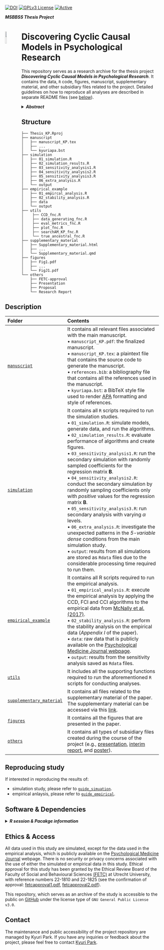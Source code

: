 [![DOI](https://zenodo.org/badge/576782527.svg)](https://zenodo.org/badge/latestdoi/576782527) [![GPLv3 License](https://img.shields.io/badge/License-GPL%20v3-yellow.svg)](https://opensource.org/licenses/) [![Active](http://img.shields.io/badge/Status-Active-green.svg)](https://github.com/KyuriP/Thesis_KP)  

***MSBBSS Thesis Project***
<div align="left">
<img src="https://github.com/KyuriP/Thesis_KP/blob/main/cyclelogo.png" width=10% height=10% align="left">
<h1> Discovering Cyclic Causal Models in Psychological Research </h1>
</div>



This repository serves as a research archive for the thesis project ***Discovering Cyclic Causal Models in Psychological Research***. 
It contains the data, `R` code,  figures, manuscript, supplementary material, and other subsidiary files related to the project. Detailed guidelines on how to reproduce all analyses are described in separate README files (see [below](#reproducing-study)).

<details>
           <summary><b><i>Abstract</i></b></summary>
           <p>
Statistical network models have become popular tools for analyzing multivariate psychological data. 
In empirical practice, network parameters are often interpreted as reflecting causal relationships – an approach that can be characterized as a form of causal discovery. 
Recent research has shown that undirected network models are likely to perform poorly as causal discovery tools in the context of discovering acyclic causal structures, a task for which many alternative methods are available. 
However, acyclic causal models are likely unsuitable for many psychological phenomena, such as psychopathologies, which are often characterized by cycles or feedback loop relationships between symptoms. 
A number of cyclic causal discovery methods have been developed, largely in the computer science literature, but they are not as well studied or widely applied in empirical practice. 
<br><i>In this paper, we provide an accessible introduction to the basics of cyclic causal discovery for empirical researchers. 
We examine three different cyclic causal discovery methods and investigate their performance in typical psychological research contexts by means of a simulation study. We also demonstrate the practical applicability of these methods using an empirical example and conclude the paper with a discussion of how the insights we gain from cyclic causal discovery relate to statistical network analysis.</i>
                      </p>
         </details>


## Structure
```
├── Thesis_KP.Rproj
├── manuscript
│   ├── manuscript_KP.tex
│   ├── ...
│   └── kyuriapa.bst
├── simulation
│   ├── 01_simulation.R
│   ├── 02_simulation_results.R
│   ├── 03_sensitivity_analysis1.R
│   ├── 04_sensitivity_analysis2.R
│   ├── 05_sensitivity_analysis3.R
│   ├── 06_extra_analysis.R
│   └── output
├── empirical_example
│   ├── 01_empircal_analysis.R
│   ├── 02_stability_analysis.R
│   ├── data
│   └── output
├── utils
│    ├── CCD_fnc.R
│    ├── data_generating_fnc.R
│    ├── eval_metrics_fnc.R
│    ├── plot_fnc.R
│    ├── searchAM_KP_fnc.R
│    └── true_ancestral_fnc.R
├── supplementary_material
│   ├── Supplementary_material.html
│   ├── ...
│   └── Supplementary_material.qmd
├── figures
│   ├── Fig1.pdf
│   ├── ...
│   └── FigJ1.pdf
└── others
    ├── FETC-approval
    ├── Presentation
    ├── Proposal
    └── Research Report
```

## Description

| Folder                                     | Contents                                                         |
| :----------------------------------------- | :--------------------------------------------------------------- |
| [`manuscript`](./manuscript)               | It contains all relevant files associated with the main manuscript. <br> • `manuscript_KP.pdf`: the finalized manuscript. <br> • `manuscript_KP.tex`:  a plaintext file that contains the source code to generate the manuscript.  <br> • `references.bib`: a bibliography file that contains all the references used in the manuscript. <br> • `kyuriapa.bst`: a BibTeX style file used to render [APA](https://apastyle.apa.org/style-grammar-guidelines/paper-format) formatting and style of references.|
| [`simulation`](./simulation)       | It contains all `R` scripts required to run the simulation studies.  <br> • `01_simulation.R`: simulate models, generate data, and run the algorithms. <br> • `02_simulation_results.R`: evaluate performance of algorithms and create figures. <br> • `03_sensitivity_analysis1.R`: run the secondary simulation with randomly sampled coefficients for the regression matrix $\mathbf{B}$. <br> • `04_sensitivity_analysis2.R`: conduct the secondary simulation by randomly sampling coefficients only with *positive* values for the regression matrix $\mathbf{B}$. <br> • `05_sensitivity_analysis3.R`: run secondary analysis  with varying $\alpha$ levels. <br> • `06_extra_analysis.R`: investigate the unexpected patterns in the *5-variable dense* conditions from the main simulation study.<br> • `output`: results from all simulations are stored as `Rdata` files due to the considerable processing time required to run them.   |
| [`empirical_example`](./empirical_example) | It contains all R scripts required to run the empirical analysis. <br> • `01_empirical_analysis.R`: execute the empirical analysis by applying the CCD, FCI and CCI algorithms to the empirical data from [McNally et al. (2017)](https://www.cambridge.org/core/journals/psychological-medicine/article/comorbid-obsessivecompulsive-disorder-and-depression-a-bayesian-network-approach/DAA4E2352A9E26809A4EAE35C366E900#article). <br> • `02_stability_analysis.R`: perform the stability analysis on the empirical data (*Appendix I* of the paper). <br> • `data`: raw data that is publicly available on the [Psychological Medicine Journal webpage](https://www.cambridge.org/core/journals/psychological-medicine/article/abs/comorbid-obsessivecompulsive-disorder-and-depression-a-bayesian-network-approach/DAA4E2352A9E26809A4EAE35C366E900#supplementary-materials).  <br> • `output`: results from the sensitivity analysis saved as `Rdata` files.               |
| [`utils`](./utils)               | It includes all the supporting functions required to run the aforementioned `R` scripts for conducting analyses. |
| [`supplementary_material`](./supplementary_material)           |It contains all files related to the supplementary material of the paper. <br> The supplementary material can be accessed via this [link](https://kyurip.quarto.pub/discovering-cyclic-causal-models/).|
| [`figures`](./figures)               | It contains all the figures that are presented in the paper.                    |
| [`others`](./others)               | It contains all types of subsidiary files  created during the course of the project (e.g., [presentation](./others/Presentation), [interim report](https://github.com/KyuriP/Discovering_CCM/blob/main/others/Research%20Report/Research%20Reoprt_Kyuri.pdf), and [poster](./others/Poster/Poster.pdf)).                        |

## Reproducing study
If interested in reproducing the results of:
- simulation study, please refer to [`guide_simuation`](https://github.com/KyuriP/CCM_Discovery/blob/main/simulation/README.md).
- empirical anlaysis, please refer to [`guide_empirical`](https://github.com/KyuriP/CCM_Discovery/blob/main/empirical_example/README.md).

## Software & Dependencies 
<details>
<summary><b><i>R session & Pacakge information</i></b></summary>

           
```
─ Session info ───────────────────────────────────────────────────────────────────────────────────────────────
 setting  value
 version  R version 4.2.3 (2023-03-15)
 os       macOS Ventura 13.0
 system   aarch64, darwin20
 ui       RStudio
 language (EN)
 collate  en_US.UTF-8
 ctype    en_US.UTF-8
 tz       Europe/Amsterdam
 date     2023-05-01
 rstudio  2022.07.2+576 Spotted Wakerobin (desktop)
 pandoc   2.19.2 @ /Applications/RStudio.app/Contents/MacOS/quarto/bin/tools/ (via rmarkdown)

─ Packages ───────────────────────────────────────────────────────────────────────────────────────────────────
 package      * version  date (UTC) lib source
 abind          1.4-5    2016-07-21 [1] CRAN (R 4.2.0)
 backports      1.4.1    2021-12-13 [1] CRAN (R 4.2.0)
 base64enc      0.1-3    2015-07-28 [1] CRAN (R 4.2.0)
 bdsmatrix      1.3-6    2022-06-03 [1] CRAN (R 4.2.0)
 BiocGenerics * 0.42.0   2022-04-26 [1] Bioconductor
 BiocManager  * 1.30.20  2023-02-24 [1] CRAN (R 4.2.0)
 broom          1.0.4    2023-03-11 [1] CRAN (R 4.2.0)
 cachem         1.0.7    2023-02-24 [1] CRAN (R 4.2.0)
 callr          3.7.3    2022-11-02 [1] CRAN (R 4.2.0)
 car            3.1-2    2023-03-30 [1] CRAN (R 4.2.3)
 carData        3.0-5    2022-01-06 [1] CRAN (R 4.2.0)
 CCI.KP       * 0.1.0    2023-01-21 [1] Github (KyuriP/CCI_KP@984bf12)
 checkmate      2.1.0    2022-04-21 [1] CRAN (R 4.2.0)
 cli            3.6.1    2023-03-23 [1] CRAN (R 4.2.0)
 clipr          0.8.0    2022-02-22 [1] CRAN (R 4.2.0)
 clue           0.3-64   2023-01-31 [1] CRAN (R 4.2.0)
 cluster        2.1.4    2022-08-22 [1] CRAN (R 4.2.3)
 codetools      0.2-19   2023-02-01 [1] CRAN (R 4.2.3)
 colorspace     2.1-0    2023-01-23 [1] CRAN (R 4.2.0)
 corpcor        1.6.10   2021-09-16 [1] CRAN (R 4.2.0)
 crayon         1.5.2    2022-09-29 [1] CRAN (R 4.2.0)
 curl           5.0.0    2023-01-12 [1] CRAN (R 4.2.0)
 data.table     1.14.8   2023-02-17 [1] CRAN (R 4.2.0)
 DEoptimR       1.0-11   2022-04-03 [1] CRAN (R 4.2.0)
 devtools     * 2.4.5    2022-10-11 [1] CRAN (R 4.2.0)
 digest         0.6.31   2022-12-11 [1] CRAN (R 4.2.0)
 DOT          * 0.1      2016-04-16 [1] CRAN (R 4.2.0)
 dplyr        * 1.1.2    2023-04-20 [1] CRAN (R 4.2.0)
 ellipsis       0.3.2    2021-04-29 [1] CRAN (R 4.2.0)
 evaluate       0.20     2023-01-17 [1] CRAN (R 4.2.0)
 fansi          1.0.4    2023-01-22 [1] CRAN (R 4.2.0)
 fastICA        1.2-3    2021-09-25 [1] CRAN (R 4.2.0)
 fastmap        1.1.1    2023-02-24 [1] CRAN (R 4.2.0)
 fdrtool        1.2.17   2021-11-13 [1] CRAN (R 4.2.0)
 foreign        0.8-84   2022-12-06 [1] CRAN (R 4.2.3)
 Formula        1.2-5    2023-02-24 [1] CRAN (R 4.2.0)
 fs             1.6.1    2023-02-06 [1] CRAN (R 4.2.0)
 furrr        * 0.3.1    2022-08-15 [1] CRAN (R 4.2.0)
 future       * 1.32.0   2023-03-07 [1] CRAN (R 4.2.0)
 generics       0.1.3    2022-07-05 [1] CRAN (R 4.2.0)
 ggh4x        * 0.2.4    2023-04-04 [1] CRAN (R 4.2.0)
 ggm            2.5      2020-02-16 [1] CRAN (R 4.2.0)
 ggplot2      * 3.4.2    2023-04-03 [1] CRAN (R 4.2.0)
 ggpubr       * 0.6.0    2023-02-10 [1] CRAN (R 4.2.0)
 ggsignif       0.6.4    2022-10-13 [1] CRAN (R 4.2.0)
 glasso         1.11     2019-10-01 [1] CRAN (R 4.2.0)
 globals        0.16.2   2022-11-21 [1] CRAN (R 4.2.0)
 glue           1.6.2    2022-02-24 [1] CRAN (R 4.2.0)
 graph        * 1.74.0   2022-04-26 [1] Bioconductor
 gridExtra      2.3      2017-09-09 [1] CRAN (R 4.2.0)
 gtable         0.3.3    2023-03-21 [1] CRAN (R 4.2.0)
 gtools         3.9.4    2022-11-27 [1] CRAN (R 4.2.0)
 Hmisc          5.0-1    2023-03-08 [1] CRAN (R 4.2.0)
 htmlTable      2.4.1    2022-07-07 [1] CRAN (R 4.2.0)
 htmltools      0.5.5    2023-03-23 [1] CRAN (R 4.2.3)
 htmlwidgets    1.6.2    2023-03-17 [1] CRAN (R 4.2.0)
 httpuv         1.6.9    2023-02-14 [1] CRAN (R 4.2.0)
 igraph         1.4.1    2023-02-24 [1] CRAN (R 4.2.0)
 jpeg           0.1-10   2022-11-29 [1] CRAN (R 4.2.0)
 jsonlite       1.8.4    2022-12-06 [1] CRAN (R 4.2.0)
 knitr          1.42     2023-01-25 [1] CRAN (R 4.2.0)
 later          1.3.0    2021-08-18 [1] CRAN (R 4.2.0)
 lattice        0.21-8   2023-04-05 [1] CRAN (R 4.2.0)
 lavaan         0.6-15   2023-03-14 [1] CRAN (R 4.2.0)
 lifecycle      1.0.3    2022-10-07 [1] CRAN (R 4.2.0)
 listenv        0.9.0    2022-12-16 [1] CRAN (R 4.2.0)
 magrittr     * 2.0.3    2022-03-30 [1] CRAN (R 4.2.0)
 MASS         * 7.3-58.3 2023-03-07 [1] CRAN (R 4.2.0)
 Matrix         1.5-4    2023-04-04 [1] CRAN (R 4.2.0)
 memoise        2.0.1    2021-11-26 [1] CRAN (R 4.2.0)
 mime           0.12     2021-09-28 [1] CRAN (R 4.2.0)
 miniUI         0.1.1.1  2018-05-18 [1] CRAN (R 4.2.0)
 mnormt         2.1.1    2022-09-26 [1] CRAN (R 4.2.0)
 munsell        0.5.0    2018-06-12 [1] CRAN (R 4.2.0)
 nlme           3.1-162  2023-01-31 [1] CRAN (R 4.2.3)
 nnet           7.3-18   2022-09-28 [1] CRAN (R 4.2.3)
 parallelly     1.35.0   2023-03-23 [1] CRAN (R 4.2.3)
 pbapply        1.7-0    2023-01-13 [1] CRAN (R 4.2.0)
 pbivnorm       0.6.0    2015-01-23 [1] CRAN (R 4.2.0)
 pcalg        * 2.7-8    2022-12-21 [1] CRAN (R 4.2.0)
 pillar         1.9.0    2023-03-22 [1] CRAN (R 4.2.0)
 pkgbuild       1.4.0    2022-11-27 [1] CRAN (R 4.2.0)
 pkgconfig      2.0.3    2019-09-22 [1] CRAN (R 4.2.0)
 pkgload        1.3.2    2022-11-16 [1] CRAN (R 4.2.0)
 plyr           1.8.8    2022-11-11 [1] CRAN (R 4.2.0)
 png            0.1-8    2022-11-29 [1] CRAN (R 4.2.0)
 ppcor          1.1      2015-12-03 [1] CRAN (R 4.2.0)
 prettyunits    1.1.1    2020-01-24 [1] CRAN (R 4.2.0)
 processx       3.8.0    2022-10-26 [1] CRAN (R 4.2.0)
 profvis        0.3.7    2020-11-02 [1] CRAN (R 4.2.0)
 promises       1.2.0.1  2021-02-11 [1] CRAN (R 4.2.0)
 ps             1.7.4    2023-04-02 [1] CRAN (R 4.2.0)
 psych          2.3.3    2023-03-18 [1] CRAN (R 4.2.0)
 purrr        * 1.0.1    2023-01-10 [1] CRAN (R 4.2.0)
 qgraph       * 1.9.4    2023-03-21 [1] CRAN (R 4.2.0)
 quadprog       1.5-8    2019-11-20 [1] CRAN (R 4.2.0)
 R6             2.5.1    2021-08-19 [1] CRAN (R 4.2.0)
 RBGL           1.72.0   2022-04-26 [1] Bioconductor
 rcausal      * 1.2.1    2022-09-06 [1] Github (bd2kccd/r-causal@cc74f8d)
 Rcpp           1.0.10   2023-01-22 [1] CRAN (R 4.2.0)
 remotes        2.4.2    2021-11-30 [1] CRAN (R 4.2.0)
 reshape2       1.4.4    2020-04-09 [1] CRAN (R 4.2.0)
 Rgraphviz    * 2.40.0   2022-04-26 [1] Bioconductor
 rJava        * 1.0-6    2021-12-10 [1] CRAN (R 4.2.0)
 rlang          1.1.0    2023-03-14 [1] CRAN (R 4.2.0)
 rmarkdown      2.21     2023-03-26 [1] CRAN (R 4.2.3)
 robustbase     0.95-1   2023-03-29 [1] CRAN (R 4.2.0)
 rpart          4.1.19   2022-10-21 [1] CRAN (R 4.2.3)
 rstatix        0.7.2    2023-02-01 [1] CRAN (R 4.2.0)
 rstudioapi     0.14     2022-08-22 [1] CRAN (R 4.2.0)
 scales         1.2.1    2022-08-20 [1] CRAN (R 4.2.0)
 sessioninfo    1.2.2    2021-12-06 [1] CRAN (R 4.2.0)
 sfsmisc        1.1-14   2022-11-24 [1] CRAN (R 4.2.0)
 shiny          1.7.4    2022-12-15 [1] CRAN (R 4.2.0)
 stringi        1.7.12   2023-01-11 [1] CRAN (R 4.2.0)
 stringr        1.5.0    2022-12-02 [1] CRAN (R 4.2.0)
 tibble         3.2.1    2023-03-20 [1] CRAN (R 4.2.0)
 tidyr          1.3.0    2023-01-24 [1] CRAN (R 4.2.0)
 tidyselect     1.2.0    2022-10-10 [1] CRAN (R 4.2.0)
 urlchecker     1.0.1    2021-11-30 [1] CRAN (R 4.2.0)
 usethis      * 2.1.6    2022-05-25 [1] CRAN (R 4.2.0)
 utf8           1.2.3    2023-01-31 [1] CRAN (R 4.2.0)
 V8             4.2.2    2022-11-03 [1] CRAN (R 4.2.0)
 vctrs          0.6.2    2023-04-19 [1] CRAN (R 4.2.0)
 withr          2.5.0    2022-03-03 [1] CRAN (R 4.2.0)
 xfun           0.38     2023-03-24 [1] CRAN (R 4.2.0)
 xtable         1.8-4    2019-04-21 [1] CRAN (R 4.2.0)

 [1] /Library/Frameworks/R.framework/Versions/4.2-arm64/Resources/library

──────────────────────────────────────────────────────────────────────────────────────────────────────────────
```

</details>

## Ethics & Access
All data used in this study are simulated, except for the data used in the empirical analysis, which is publicly available on the [Psychological Medicine Journal](https://www.cambridge.org/core/journals/psychological-medicine/article/abs/comorbid-obsessivecompulsive-disorder-and-depression-a-bayesian-network-approach/DAA4E2352A9E26809A4EAE35C366E900\#supplementary-materials) webpage. There is no security or privacy concerns associated with the use of either the simulated or empirical data in this study.
Ethical approval for this study has been granted by the Ethical Review Board of the Faculty of Social and
Behavioural Sciences [(FETC)](https://ferb.sites.uu.nl/) at Utrecht University, with reference numbers 22-1810 and 22-1825 (see the confirmation of approval: [fetcapproval1.pdf](https://github.com/KyuriP/Thesis_KP/blob/main/others/FETC-approval/fetcapproval1.pdf), [fetcapproval2.pdf](https://github.com/KyuriP/Thesis_KP/blob/main/others/FETC-approval/fetcapproval2.pdf)).

This repository, which serves as an archive of the study is accessible to the public on [GitHub](https://github.com/KyuriP/Thesis_KP) under the license type of `GNU General Public License v3.0`. 


## Contact
The maintenance and public accessibility of the project repository are managed by Kyuri Park. If you have any inquiries or feedback about the project, please feel free to contact [Kyuri Park](https://kyurip.github.io/).

